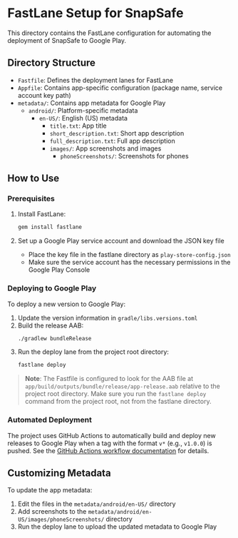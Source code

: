 # FastLane Setup for SnapSafe

This directory contains the FastLane configuration for automating the deployment of SnapSafe to Google Play.

## Directory Structure

- `Fastfile`: Defines the deployment lanes for FastLane
- `Appfile`: Contains app-specific configuration (package name, service account key path)
- `metadata/`: Contains app metadata for Google Play
    - `android/`: Platform-specific metadata
        - `en-US/`: English (US) metadata
            - `title.txt`: App title
            - `short_description.txt`: Short app description
            - `full_description.txt`: Full app description
            - `images/`: App screenshots and images
                - `phoneScreenshots/`: Screenshots for phones

## How to Use

### Prerequisites

1. Install FastLane:
   ```bash
   gem install fastlane
   ```

2. Set up a Google Play service account and download the JSON key file
    - Place the key file in the fastlane directory as `play-store-config.json`
    - Make sure the service account has the necessary permissions in the Google Play Console

### Deploying to Google Play

To deploy a new version to Google Play:

1. Update the version information in `gradle/libs.versions.toml`
2. Build the release AAB:
   ```bash
   ./gradlew bundleRelease
   ```
3. Run the deploy lane from the project root directory:
   ```bash
   fastlane deploy
   ```

> **Note**: The Fastfile is configured to look for the AAB file at `app/build/outputs/bundle/release/app-release.aab`
> relative to the project root directory. Make sure you run the `fastlane deploy` command from the project root, not from
> the fastlane directory.

### Automated Deployment

The project uses GitHub Actions to automatically build and deploy new releases to Google Play when a tag with the format
`v*` (e.g., `v1.0.0`) is pushed. See the [GitHub Actions workflow documentation](../.github/workflows/README.md) for
details.

## Customizing Metadata

To update the app metadata:

1. Edit the files in the `metadata/android/en-US/` directory
2. Add screenshots to the `metadata/android/en-US/images/phoneScreenshots/` directory
3. Run the deploy lane to upload the updated metadata to Google Play
